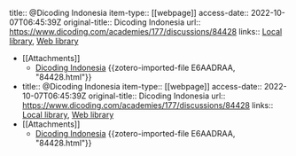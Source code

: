 title:: @Dicoding Indonesia
item-type:: [[webpage]]
access-date:: 2022-10-07T06:45:39Z
original-title:: Dicoding Indonesia
url:: https://www.dicoding.com/academies/177/discussions/84428
links:: [Local library](zotero://select/library/items/SYTMZ7JH), [Web library](https://www.zotero.org/users/9756735/items/SYTMZ7JH)

- [[Attachments]]
	- [Dicoding Indonesia](https://www.dicoding.com/academies/177/discussions/84428) {{zotero-imported-file E6AADRAA, "84428.html"}}
- title:: @Dicoding Indonesia
  item-type:: [[webpage]]
  access-date:: 2022-10-07T06:45:39Z
  original-title:: Dicoding Indonesia
  url:: https://www.dicoding.com/academies/177/discussions/84428
  links:: [Local library](zotero://select/library/items/SYTMZ7JH), [Web library](https://www.zotero.org/users/9756735/items/SYTMZ7JH)
- [[Attachments]]
	- [Dicoding Indonesia](https://www.dicoding.com/academies/177/discussions/84428) {{zotero-imported-file E6AADRAA, "84428.html"}}